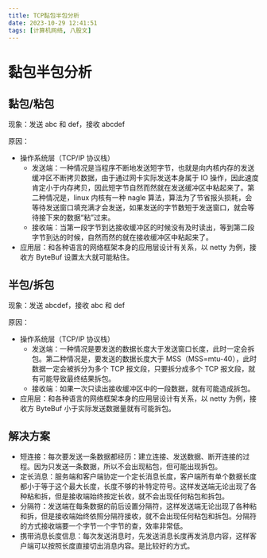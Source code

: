 ```yaml
---
title: TCP黏包半包分析
date: 2023-10-29 12:41:51
tags: [计算机网络, 八股文]
---
```


# 黏包半包分析

## 黏包/粘包

现象：发送 abc 和 def，接收 abcdef

原因：

- 操作系统层（TCP/IP 协议栈）
  - 发送端：一种情况是当程序不断地发送短字节，也就是向内核内存的发送缓冲区不断拷贝数据，由于通过网卡实际发送本身属于 IO 操作，因此速度肯定小于内存拷贝，因此短字节自然而然就在发送缓冲区中粘起来了。第二种情况是，linux 内核有一种 nagle 算法，算法为了节省报头损耗，会等待发送窗口填充满才会发送，如果发送的字节数短于发送窗口，就会等待接下来的数据“粘”过来。
  - 接收端：当第一段字节到达接收缓冲区的时候没有及时读出，等到第二段字节到达的时候，自然而然的就在接收缓冲区中粘起来了。
- 应用层：和各种语言的网络框架本身的应用层设计有关系，以 netty 为例，接收方 ByteBuf 设置太大就可能粘住。

## 半包/拆包

现象：发送 abcdef，接收 abc 和 def

原因：

- 操作系统层（TCP/IP 协议栈）
  - 发送端：一种情况是要发送的数据长度大于发送窗口长度，此时一定会拆包。第二种情况是，要发送的数据长度大于 MSS（MSS=mtu-40），此时数据一定会被拆分为多个 TCP 报文段，只要拆分成多个 TCP 报文段，就有可能导致最终结果拆包。
  - 接收端：如果一次只读出接收缓冲区中的一段数据，就有可能造成拆包。
- 应用层：和各种语言的网络框架本身的应用层设计有关系，以 netty 为例，接收方 ByteBuf 小于实际发送数据量就有可能拆包。

## 解决方案

- 短连接：每次要发送一条数据都经历：建立连接、发送数据、断开连接的过程。因为只发送一条数据，所以不会出现粘包，但可能出现拆包。
- 定长消息：服务端和客户端协定一个定长消息长度，客户端所有单个数据长度都小于等于这个最大长度，长度不够的补特定符号。这样发送端无论出现了各种粘和拆，但是接收端始终按定长收，就不会出现任何粘包和拆包。
- 分隔符：发送端在每条数据的前后设置分隔符，这样发送端无论出现了各种粘和拆，但是接收端始终依照分隔符接收，就不会出现任何粘包和拆包。分隔符的方式接收端要一个字节一个字节的查，效率非常低。
- 携带消息长度信息：每次发送消息时，先发送消息长度再发消息内容，这样客户端可以按照长度直接切出消息内容。是比较好的方式。
